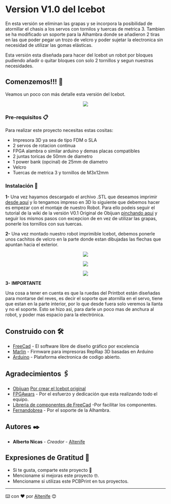 # Version V1.0 del Icebot

En esta versión se eliminan las grapas y se incorpora la posibilidad de atornillar el chasis a los servos con tornilos y tuercas de metrica 3.
Tambien se ha modificado un soporte para la Alhambra donde se añadieron 2 tiras en las que poder pegar un trozo de velcro y poder sujetar la electronica sin
necesidad de utilizar las gomas elásticas.

Esta versión esta diseñada para hacer del Icebot un robot por bloques pudiendo añadir o quitar bloques con solo 2 tornillos y segun nuestras necesidades.


## Comenzemos!!! 🚀

Veamos un poco con más detalle esta versión del Icebot.

<p align="center">
  <img src="https://github.com/altenife/icebot/blob/master/wiki/Icebot%20v1.0/Icebot%20collage.jpg"></p>


### Pre-requisitos 📋

Para realizar este proyecto necesitas estas cositas:

- Impresora 3D ya sea de tipo FDM o SLA<br/>
- 2 servos de rotacion continua<br/>
- FPGA alambra o similar arduino y demas placas compatibles<br/>
- 2 juntas toricas de 50mm de diametro<br/>
- 1 power bank (opcinal) de 25mm de diametro<br/>
- Velcro<br/>
- Tuercas de metrica 3 y tornillos de M3x12mm<br/>

### Instalación 🔧

**1-** Una vez hayamos descargado el archivo .STL que deseamos imprimir [desde aquí](https://github.com/altenife/icebot/tree/master/stl/Icebot%20V1.0)
y lo tengamos impreso en 3D lo siguiente que debemos hacer es empezar con el montaje de nuestro Robot.
Para ello podeis seguir el tutorial de la wiki de la versión V0.1 Original de Obijuan [pinchando aqui](https://github.com/Obijuan/icebot/wiki) y seguir los mismos pasos
con excepcion de en vez de utilizar las grapas, ponerle los tornillos con sus tuercas.

**2-**
Una vez montado nuestro robot imprimible Icebot, debemos ponerle unos cachitos de velcro en la parte donde estan dibujadas las flechas que apuntan hacia el exterior.
<p align="center">
  <img src="https://github.com/altenife/icebot/blob/master/wiki/Icebot%20v1.0/Icebot%20v1.0%20(6).jpg"></p>
  <p align="center">
  <img src="https://github.com/altenife/icebot/blob/master/wiki/Icebot%20v1.0/Icebot%20v1.0%20(7).jpg"></p>
  <p align="center">
  <img src="https://github.com/altenife/icebot/blob/master/wiki/Icebot%20v1.0/Icebot%20v1.0%20(8).jpg"></p>
  
  **3-** **IMPORTANTE**
  
  Una cosa a tener en cuenta es que la ruedas del Printbot están diseñadas para montarse del reves, es decir el soporte que atornilla en el servo, tiene que estan en la parte interior, por lo que desde fuera solo veremos la llanta y no el soporte.
  Esto se hizo asi, para darle un poco mas de anchura al robot, y poder mas espacio para la electrónica.
  

## Construido con 🛠️

* [FreeCad](https://github.com/FreeCAD/FreeCAD) - El software libre de diseño gráfico por excelencia
* [Marlin](https://github.com/MarlinFirmware/Marlin) - Firmware para impresoras RepRap 3D basadas en Arduino
* [Arduino](https://github.com/arduino/Arduino) - Plataforma electronica de codigo abierto.


## Agradecimientos 🖇️

* [Obijuan](https://github.com/Obijuan) [Por crear el Icebot original](https://github.com/Obijuan/icebot)
* [FPGAwars](https://github.com/FPGAwars) - Por el esfuerzo y dedicación que esta realizando todo el equipo.
* [Libreria de componentes de FreeCad](https://github.com/FreeCAD/FreeCAD-library) -Por facilitar los componentes.
* [Fernandobrea](https://github.com/fernandobrea/Alhambra_II_3D_Support) - Por el soporte de la Alhambra.

## Autores ✒️

* **Alberto Nicas** - *Creador* - [Altenife](https://github.com/altenife)

## Expresiones de Gratitud 🎁

* Si te gusta, comparte este proyecto 📢
* Mencioname si mejoras este proyecto 🤓.
* Mencioname si utilizas este PCBPrint en tus proyectos.


---
⌨️ con ❤️ por [Altenife](https://github.com/altenife) 😊
